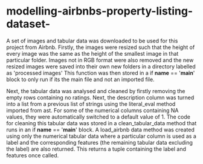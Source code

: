 # modelling-airbnbs-property-listing-dataset-

A set of images and tabular data was downloaded to be used for this project from Airbnb. 
Firstly, the images were resized such that the height of every image was the same as the height of the smallest image in that particular folder.
Images not in RGB format were also removed and the new resized images were saved into their own new folders in a directory labelled as 'processed images'
This function was then stored in a if __name__ == '__main__' block to only run if its the main file and not an imported file.

Next, the tabular data was analysed and cleaned by firstly removing the empty rows containing no ratings. Next, the description column was turned into a list from a previous list of strings using the literal_eval method imported from ast.
For some of the numerical columns containing NA values, they were automatically switched to a default value of 1.
The code for cleaning this tabular data was stored in a clean_tabular_data method that runs in an if __name__ == '__main__' block.
A load_airbnb data method was created using only the numerical tabular data where a particular column is used as a label and the corresponding features (the remaining tabular data excluding the label) are also returned. 
This returns a tuple containing the label and features once called.
